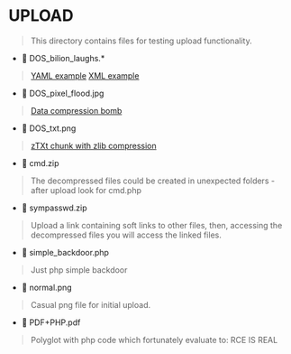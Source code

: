 # UPLOAD

> This directory contains files for testing upload functionality.

* :small_red_triangle_down: DOS_bilion_laughs.*

> [YAML example](https://dev.to/efrat19/the-billion-laughs-attack-yaml-anchors-explained-3767) 
> [XML example](https://www.geeksforgeeks.org/xml-external-entity-xxe-and-billion-laughs-attack/)

* :small_red_triangle_down: DOS_pixel_flood.jpg 

> [Data compression bomb](https://hackerone.com/reports/390)

* :small_red_triangle_down: DOS_txt.png

> [zTXt chunk with zlib compression](https://hackerone.com/reports/454)

* :small_red_triangle_down: cmd.zip

> The decompressed files could be created in unexpected folders - after upload look for cmd.php

* :small_red_triangle_down: sympasswd.zip

> Upload a link containing soft links to other files, then, accessing the decompressed files you will access the linked files.

* :small_red_triangle_down: simple_backdoor.php

> Just php simple backdoor

* :small_red_triangle_down: normal.png

> Casual png file for initial upload.

* :small_red_triangle_down: PDF+PHP.pdf

> Polyglot with php code which fortunately evaluate to: RCE IS REAL
